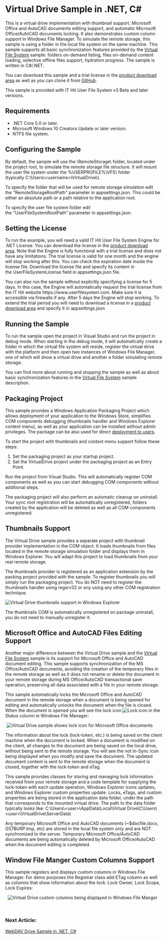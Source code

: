 
<h1 class="d-xl-block d-none">Virtual Drive Sample in .NET, C#</h1>
<p>This is a virtual drive implementation with thumbnail support, Microsoft Office and AutoCAD documents editing support, and automatic Microsoft Office/AutoCAD documents locking. It also demonstrates custom column support in Windows File Manager.&nbsp;To simulate the remote storage, this sample is using a folder in the local file system on the same machine.&nbsp;This sample supports all basic synchronization features provided by the <a title="Virtual File System Sample for Windows" href="https://www.userfilesystem.com/examples/virtual_file_system/">Virtual File System</a> sample: folders&nbsp;on-demand listing, files on-demand content loading, selective offline files support, hydration progress. The sample is written in C#/.NET.</p>
<p><span>You can download this sample and a trial license in the&nbsp;</span><a title="Download" href="https://www.userfilesystem.com/download/">product download area</a>&nbsp;as well as you can clone it from<span>&nbsp;</span><a title="Virtual Drive Sample in .NET, C#" href="https://github.com/ITHit/UserFileSystemSamples/tree/master/Windows/VirtualDrive">GitHub</a><span>.&nbsp;</span></p>
<p><span class="warn">This sample is provided with IT Hit User File System v3 Beta and later versions.</span></p>
<h2 class="heading-link" id="nav_requirements">Requirements<a class="list-link d-inline" href="https://www.userfilesystem.com/examples/virtual_file_system/#nav_requirements"></a></h2>
<ul>
<li>.NET Core 5.0 or later.</li>
<li>Microsoft Windows 10 Creators Update or later version.</li>
<li>NTFS file system.</li>
</ul>
<h2 class="heading-link" id="nav_configuringthesample">Configuring the Sample<a class="list-link d-inline" href="https://www.userfilesystem.com/examples/virtual_file_system/#nav_configuringthesample"></a></h2>
<p>By default, the sample will use the&nbsp;<span class="code">\RemoteStorage\</span>&nbsp;folder, located under the project root, to simulate the remote storage file structure. It will mount the user file system under the&nbsp;<span class="code">%USERPROFILE%\VFS\</span>&nbsp;folder (typically&nbsp;<span class="code">C:\Users\&lt;username&gt;\VirtualDrive\</span>).</p>
<p>To specify the folder that will be used for remote storage simulation edit the&nbsp;<span class="code">"RemoteStorageRootPath"</span>&nbsp;parameter in&nbsp;<span class="code">appsettings.json</span>. This could be either an absolute path or a path relative to the application root.</p>
<p>To specify the user file system folder edit the&nbsp;<span class="code">"UserFileSystemRootPath"</span>&nbsp;parameter&nbsp;in&nbsp;<span class="code">appsettings.json</span>.</p>
<h2 class="heading-link" id="nav_settingthelicense">Setting the License<a class="list-link d-inline" href="https://www.userfilesystem.com/examples/virtual_file_system/#nav_settingthelicense"></a></h2>
<p>To run the example, you will need a valid IT Hit User File System Engine for .NET License. You can download the license in&nbsp;the&nbsp;<a title="IT Hit User File System for .NET Download" href="https://www.userfilesystem.com/download/">product download area</a>.&nbsp;Note that the Engine is fully functional with a trial license and does not have any limitations. The trial license is valid for one month and the engine will stop working after this. You can check the expiration date inside the license file.&nbsp;Download the license file and specify its content in the&nbsp;<span class="code">UserFileSystemLicense</span>&nbsp;field in&nbsp;<span class="code">appsettings.json</span>&nbsp;file.</p>
<p>You can also run the sample&nbsp;without explicitly specifying a license&nbsp;for 5 days. In this case,&nbsp;the&nbsp;Engine will automatically request the trial license from the IT Hit website https://www.userfilesystem.com. Make sure it is accessible via firewalls if any. After 5 days the Engine will stop working. To extend the trial period you will need to download a license in a&nbsp;<a title="IT Hit User File System for .NET Download" href="https://www.userfilesystem.com/download/">product download area</a>&nbsp;and specify it in&nbsp;<span class="code">appsettings.json</span></p>
<h2 class="heading-link" id="nav_runningthesample">Running the Sample<a class="list-link d-inline" href="https://www.userfilesystem.com/examples/virtual_file_system/#nav_runningthesample"></a></h2>
<p>To run the sample open the project in Visual Studio and run the project in debug mode. When starting in the debug mode, it will automatically create a folder in which the virtual file system will reside, register the virtual drive with the platform and then open&nbsp;two instances of Windows File Manager, one of which will show a virtual drive and another a folder simulating remote storage.&nbsp;</p>
<p>You can find more about running and stopping the sample as well as about basic synchronization features in the&nbsp;<a title="Virtual File System Sample for Windows" href="https://www.userfilesystem.com/examples/virtual_file_system/">Virtual File System</a>&nbsp;sample description.&nbsp;</p>
<h2>Packaging Project</h2>
<p>This sample provides a Windows Application Packaging Project which allows deployment of your application to the Windows Store, simplifies COM components debugging (thumbnails handler and Windows Explorer context menu), as well as your application can be installed without admin privileges. The&nbsp;package can be also used for direct&nbsp;<a href="https://www.youtube.com/watch?v=fJkbYPyd08w&amp;t=73s">deployment to users</a>.</p>
<p>To start the project with thumbnails and context menu support follow these steps:</p>
<ol>
<li>Set the packaging project as your startup project.</li>
<li>Set the VirtualDrive project under the packaging project as an Entry Point.</li>
</ol>
<p>Run the project from Visual Studio. This will automatically register COM components as well as you can start debugging COM components without additional steps.</p>
<p>The packaging project will also perform an automatic cleanup on uninstall. Your sync root registration will be automatically unregistered, folders created by the application will be deleted as well as all COM components unregistered.&nbsp;</p>
<h2>Thumbnails Support</h2>
<p><span>The Virtual Drive sample provides a separate project with thumbnail provider implementation in the COM object. It loads thumbnails from files located in the remote storage simulation folder and displays them in Windows Explorer. You will adapt this project to load thumbnails from your real remote storage.</span></p>
<p><span>The thumbnails provider is registered as an application extension by the packing project provided with the sample. To register thumbnails you will simply run the packaging project. You do NOT need to register the thumbnails handler using regsrv32 or any using any other COM registration technique.</span></p>
<p><img id="__mcenew" alt="Virtual Drive thumbnails support in Windows Explorer" src="https://www.userfilesystem.com/media/2147/windowsexplorerthumbnailsmode.png" rel="123092"></p>
<p>The thumbnails COM is automatically unregistered on package uninstall, you do not need to manually unregister it.</p>
<h2>Microsoft Office and AutoCAD Files Editing Support</h2>
<p>Another major difference between the Virtual Drive sample and the <a title="Virtual File System Sample for Windows" href="https://www.userfilesystem.com/examples/virtual_file_system/">Virtual File System</a> sample is its support for Microsoft Office and AutoCAD document editing. This sample<span>&nbsp;supports synchronization of the MS Office/AutoCAD documents, avoiding the creation of the temporary files in the remote storage as well as it does not rename or delete the document in your remote storage during MS Office/AutoCAD transactional save operation, preserving all data associated with a file in your remote storage.</span></p>
<p><span>This sample automatically locks the Microsoft Office and AutoCAD document in the remote storage when a document is being opened for editing and automatically unlocks the document when the file is closed. When the document is opened you will see the lock icon&nbsp;<img id="__mcenew" alt="Lock icon" src="https://www.userfilesystem.com/media/2071/locked.png" rel="120785"> in the Status column in Windows File Manager:</span></p>
<p><span>&nbsp;<img id="__mcenew" alt="Virtual Drive sample shows lock icon for Microsoft Office documents" src="https://www.userfilesystem.com/media/2133/virtualdrivemsoffice.png" rel="122441"></span></p>
<p><span>The information about the lock (lock-token, etc.) is being saved on the client machine when the document is locked.</span>&nbsp;When a document is modified on the client,&nbsp;all changes to the document are being saved on the local drive, without being sent to the remote storage. You will see the not In-Sync icon&nbsp;<img id="__mcenew" alt="" src="https://www.userfilesystem.com/media/1987/notinsyncfile.png" rel="118450"> being displayed when you modify and save the document. The updated document content is sent to the remote storage when the document is closed, together with the lock-token and eTag.&nbsp;</p>
<p>This sample provides classes for storing and managing lock information received from your remote storage and a code template for supplying the lock-token with each update operation, Windows Explorer icons updates, and Windows Explorer custom properties update.&nbsp;Locks, eTags, and custom properties are being stored in the application data folder, under the path that corresponds to the mounted virtual drive. The path to the data folder typically looks like:&nbsp;<span class="code">C:\Users\&lt;user&gt;\AppData\Local\Virtual Drive\C\Users\&lt;user&gt;\VirtualDrive\ServerData\</span></p>
<p>Any temporary Microsoft Office and AutoCAD documents (~$docfile.docx, G57BURP.tmp, etc) are stored in the local file system only and are NOT synchronized to the server. Temporary Microsoft Office/AutoCAD documents are being automatically deleted by Microsoft Office/AutoCAD when the document editing is completed.</p>
<h2>Window File Manger Custom Columns Support</h2>
<p><span>This sample registers and displays custom columns in Windows File Manager. For demo purposes the Registrar class add ETag column as well as columns that show information about the lock: Lock Owner, Lock Scope, Lock Expires:</span></p>
<p><span>&nbsp;&nbsp;<img id="__mcenew" alt="Virtual Drive custom columns being displayed in Windows File Manger" src="https://www.userfilesystem.com/media/2132/customcolumnswindowsfilemanager.png" rel="122440"></span></p>
<p>&nbsp;</p>
<h3 class="para d-inline next-article-heading">Next Article:</h3>
<a title="WebDAV Drive Sample in .NET, C#" href="https://www.userfilesystem.com/examples/webdav_drive/">WebDAV Drive Sample in .NET, C#</a>

